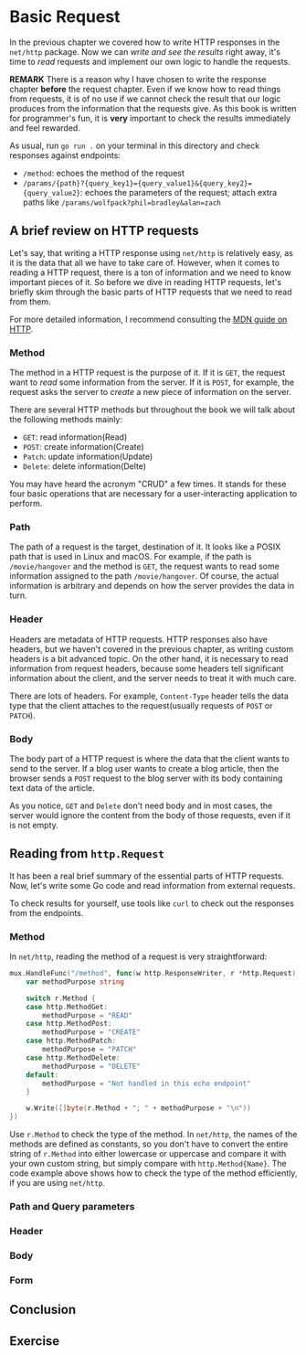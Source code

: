 # Basic Request
In the previous chapter we covered how to write HTTP responses in the `net/http` package. Now we can *write and see the results* right away, it's time to *read* requests and implement our own logic to handle the requests. 

**REMARK** There is a reason why I have chosen to write the response chapter **before** the request chapter. Even if we know how to read things from requests, it is of no use if we cannot check the result that our logic produces from the information that the requests give. As this book is written for programmer's fun, it is **very** important to check the results immediately and feel rewarded.

As usual, run `go run .` on your terminal in this directory and check responses against endpoints:
- `/method`: echoes the method of the request
- `/params/{path}?{query_key1}={query_value1}&{query_key2}={query_value2}`: echoes the parameters of the request; attach extra paths like `/params/wolfpack?phil=bradley&alan=zach`

## A brief review on HTTP requests
Let's say, that writing a HTTP response using `net/http` is relatively easy, as it is the data that all we have to take care of. However, when it comes to reading a HTTP request, there is a ton of information and we need to know important pieces of it. So before we dive in reading HTTP requests, let's briefly skim through the basic parts of HTTP requests that we need to read from them.

For more detailed information, I recommend consulting the [MDN guide on HTTP](https://developer.mozilla.org/en-US/docs/Web/HTTP/Guides/Overview).

### Method
The method in a HTTP request is the purpose of it. If it is `GET`, the request want to *read* some information from the server. If it is `POST`, for example, the request asks the server to *create* a new piece of information on the server. 

There are several HTTP methods but throughout the book we will talk about the following methods mainly:

- `GET`: read information(Read)
- `POST`: create information(Create)
- `Patch`: update information(Update)
- `Delete`: delete information(Delte)

You may have heard the acronym "CRUD" a few times. It stands for these four basic operations that are necessary for a user-interacting application to perform. 

### Path
The path of a request is the target, destination of it. It looks like a POSIX path that is used in Linux and macOS. For example, if the path is `/movie/hangover` and the method is `GET`, the request wants to read some information assigned to the path `/movie/hangover`. Of course, the actual information is arbitrary and depends on how the server provides the data in turn. 

### Header
Headers are metadata of HTTP requests. HTTP responses also have headers, but we haven't covered in the previous chapter, as writing custom headers is a bit advanced topic. On the other hand, it is necessary to read information from request headers, because some headers tell significant information about the client, and the server needs to treat it with much care. 

There are lots of headers. For example, `Content-Type` header tells the data type that the client attaches to the request(usually requests of `POST` or `PATCH`). 

### Body
The body part of a HTTP request is where the data that the client wants to send to the server. If a blog user wants to create a blog article, then the browser sends a `POST` request to the blog server with its body containing text data of the article. 

As you notice, `GET` and `Delete` don't need body and in most cases, the server would ignore the content from the body of those requests, even if it is not empty.

## Reading from `http.Request`
It has been a real brief summary of the essential parts of HTTP requests. Now, let's write some Go code and read information from external requests. 

To check results for yourself, use tools like `curl` to check out the responses from the endpoints.

### Method
In `net/http`, reading the method of a request is very straightforward:

```go
mux.HandleFunc("/method", func(w http.ResponseWriter, r *http.Request) {
    var methodPurpose string

    switch r.Method {
    case http.MethodGet:
        methodPurpose = "READ"
    case http.MethodPost:
        methodPurpose = "CREATE"
    case http.MethodPatch:
        methodPurpose = "PATCH"
    case http.MethodDelete:
        methodPurpose = "DELETE"
    default:
        methodPurpose = "Not handled in this echo endpoint"
    }

    w.Write([]byte(r.Method + "; " + methodPurpose + "\n"))
})
```

Use `r.Method` to check the type of the method. In `net/http`, the names of the methods are defined as constants, so you don't have to convert the entire string of `r.Method` into either lowercase or uppercase and compare it with your own custom string, but simply compare with `http.Method{Name}`. The code example above shows how to check the type of the method efficiently, if you are using `net/http`.  

### Path and Query parameters

### Header

### Body

### Form

## Conclusion

## Exercise
